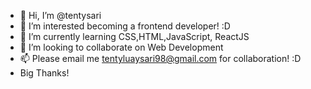 - 👋 Hi, I’m @tentysari
- 👀 I’m interested becoming a frontend developer! :D
- 🌱 I’m currently learning CSS,HTML,JavaScript, ReactJS
- 💞️ I’m looking to collaborate on Web Development
- 📫 Please email me tentyluaysari98@gmail.com for collaboration! :D
- Big Thanks!

<!---
tentysari/tentysari is a ✨ special ✨ repository because its `README.md` (this file) appears on your GitHub profile.
You can click the Preview link to take a look at your changes.
--->
